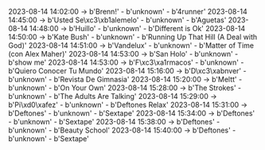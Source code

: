 2023-08-14 14:02:00 -> b'Brenn!' - b'unknown' - b'4runner'
2023-08-14 14:45:00 -> b'Usted Se\xc3\xb1alemelo' - b'unknown' - b'Aguetas'
2023-08-14 14:48:00 -> b'Huillo' - b'unknown' - b'Different is Ok'
2023-08-14 14:50:00 -> b'Kate Bush' - b'unknown' - b'Running Up That Hill (A Deal with God)'
2023-08-14 14:51:00 -> b'Vandelux' - b'unknown' - b'Matter of Time (con Alex Maher)'
2023-08-14 14:53:00 -> b'San Holo' - b'unknown' - b'show me'
2023-08-14 14:53:00 -> b'F\xc3\xa1rmacos' - b'unknown' - b'Quiero Conocer Tu Mundo'
2023-08-14 15:16:00 -> b'D\xc3\xabnver' - b'unknown' - b'Revista De Gimnasia'
2023-08-14 15:20:00 -> b'Meltt' - b'unknown' - b'On Your Own'
2023-08-14 15:28:00 -> b'The Strokes' - b'unknown' - b'The Adults Are Talking'
2023-08-14 15:29:00 -> b'Pi\xd0\xafez' - b'unknown' - b'Deftones Relax'
2023-08-14 15:31:00 -> b'Deftones' - b'unknown' - b'Sextape'
2023-08-14 15:34:00 -> b'Deftones' - b'unknown' - b'Sextape'
2023-08-14 15:38:00 -> b'Deftones' - b'unknown' - b'Beauty School'
2023-08-14 15:40:00 -> b'Deftones' - b'unknown' - b'Sextape'
